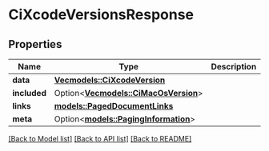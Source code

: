 # CiXcodeVersionsResponse

## Properties

Name | Type | Description | Notes
------------ | ------------- | ------------- | -------------
**data** | [**Vec<models::CiXcodeVersion>**](CiXcodeVersion.md) |  | 
**included** | Option<[**Vec<models::CiMacOsVersion>**](CiMacOsVersion.md)> |  | [optional]
**links** | [**models::PagedDocumentLinks**](PagedDocumentLinks.md) |  | 
**meta** | Option<[**models::PagingInformation**](PagingInformation.md)> |  | [optional]

[[Back to Model list]](../README.md#documentation-for-models) [[Back to API list]](../README.md#documentation-for-api-endpoints) [[Back to README]](../README.md)


